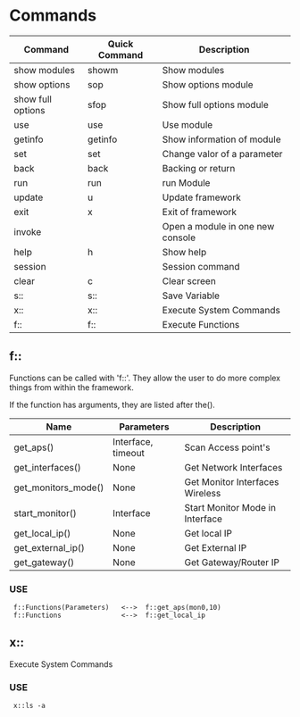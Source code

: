 # Commands

|Command|Quick Command|Description|
-------|---------|-------|
show modules|showm|Show modules 
show options|sop|Show options module
show full options|sfop|Show full options module
use|use|Use module 
getinfo|getinfo	| Show information of module
set|set	|Change valor of a parameter
back|back|Backing or return
run|run|run Module
update|u|Update framework
exit|x|Exit of framework
invoke||Open a module in one new console 
help|h|Show help
session||Session command
clear|c|Clear screen
s::|s::|Save Variable
x::|x::|Execute System Commands
f::|f::|Execute Functions


## f::

Functions can be called with 'f::'. They allow the user to do more complex things from within the framework. 

If the function has arguments, they are listed after the().

|Name|Parameters|Description|
----|----------|-----------|
get_aps()|Interface, timeout|Scan Access point's
get_interfaces()|None|Get Network Interfaces
get_monitors_mode()|None|Get Monitor Interfaces Wireless
start_monitor()|Interface|Start Monitor Mode in Interface
get_local_ip()|None|Get local IP
get_external_ip()|None|Get External IP
get_gateway()|None|Get Gateway/Router IP


### USE

     f::Functions(Parameters)   <-->  f::get_aps(mon0,10)
     f::Functions               <-->  f::get_local_ip

## x::

Execute System Commands

### USE

     x::ls -a